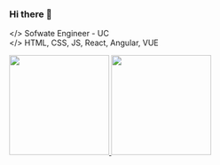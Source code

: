### Hi there 👋

</> Sofwate Engineer - UC<br />
</> HTML, CSS, JS, React, Angular, VUE

<div align="left">
  <a href="https://github.com/nicomildenberg">
  <img height="180em" src="https://github-readme-stats.vercel.app/api?username=nicomildenberg&show_icons=true&theme=dracula&include_all_commits=true&count_private=true"/>
  <img height="180em" src="https://github-readme-stats.vercel.app/api/top-langs/?username=nicomildenberg&layout=compact&langs_count=7&theme=dracula"/>
</div>
